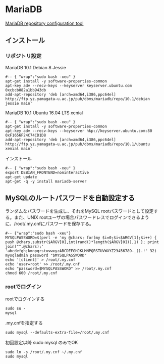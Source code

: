 # MariaDB

[MariaDB repository configuration tool](https://downloads.mariadb.org/mariadb/repositories/)

## インストール

### リポジトリ設定

MariaDB 10.1 Debian 8 Jessie

	#-- { "wrap":"sudo bash -xeu" }
	apt-get install -y software-properties-common
	apt-key adv --recv-keys --keyserver keyserver.ubuntu.com 0xcbcb082a1bb943db
	add-apt-repository 'deb [arch=amd64,i386,ppc64el] http://ftp.yz.yamagata-u.ac.jp/pub/dbms/mariadb/repo/10.1/debian jessie main'

MariaDB 10.1 Ubuntu 16.04 LTS xenial

	#-- { "wrap":"sudo bash -xeu" }
	apt-get install -y software-properties-common
	apt-key adv --recv-keys --keyserver hkp://keyserver.ubuntu.com:80 0xF1656F24C74CD1D8
	add-apt-repository 'deb [arch=amd64,i386,ppc64el] http://ftp.yz.yamagata-u.ac.jp/pub/dbms/mariadb/repo/10.1/ubuntu xenial main'

インストール

	#-- { "wrap":"sudo bash -xeu" }
	export DEBIAN_FRONTEND=noninteractive
	apt-get update
	apt-get -q -y install mariadb-server

## MySQLのルートパスワードを自動設定する

ランダムなパスワードを生成し、それをMySQL rootパスワードとして設定する。また、UNIX rootユーザの場合パスワードレスでログインできるように、/root/.my.cnfにパスワードを保存する。

	#-- {"wrap":"sudo bash -xeu"}
	MYSQLPASSWORD=$(perl -e 'my @chars; for(my $i=0;$i<$ARGV[1];$i++) { push @chars,substr($ARGV[0],int(rand()*length($ARGV[0])),1) }; print join("",@chars);' 'abcdefghjkmnpqrstuvwxyzABCDEFGHJKLMNPQRSTUVWXYZ23456789-_().!' 32)
	mysqladmin password "$MYSQLPASSWORD"
	echo '[client]' > /root/.my.cnf
	echo 'user=root' >> /root/.my.cnf
	echo "password=$MYSQLPASSWORD" >> /root/.my.cnf
	chmod 600 /root/.my.cnf

### rootでログイン

rootでログインする

	sudo su -
	mysql

.my.cnfを指定する

	sudo mysql --defaults-extra-file=/root/.my.cnf

初回設定以降 sudo mysql のみでOK

	sudo ln -s /root/.my.cnf ~/.my.cnf
	sudo mysql

